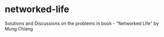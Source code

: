 # networked-life
Solutions and Discussions on the problems in book - "Networked Life" by Mung Chiang
